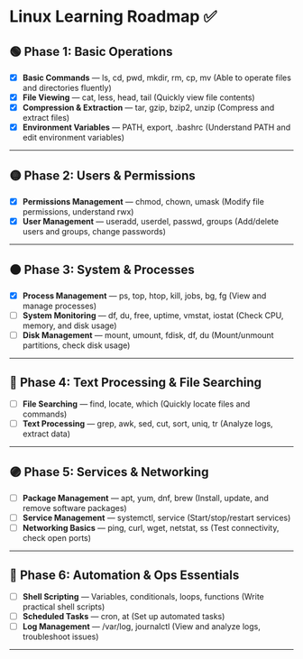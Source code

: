 # Linux Learning Roadmap ✅

## 🟢 Phase 1: Basic Operations
- [x] **Basic Commands** — ls, cd, pwd, mkdir, rm, cp, mv (Able to operate files and directories fluently)
- [x] **File Viewing** — cat, less, head, tail (Quickly view file contents)
- [x] **Compression & Extraction** — tar, gzip, bzip2, unzip (Compress and extract files)
- [x] **Environment Variables** — PATH, export, .bashrc (Understand PATH and edit environment variables)

---

## 🟡 Phase 2: Users & Permissions
- [x] **Permissions Management** — chmod, chown, umask (Modify file permissions, understand rwx)
- [x] **User Management** — useradd, userdel, passwd, groups (Add/delete users and groups, change passwords)

---

## 🟠 Phase 3: System & Processes
- [x] **Process Management** — ps, top, htop, kill, jobs, bg, fg (View and manage processes)
- [ ] **System Monitoring** — df, du, free, uptime, vmstat, iostat (Check CPU, memory, and disk usage)
- [ ] **Disk Management** — mount, umount, fdisk, df, du (Mount/unmount partitions, check disk usage)

---

## 🔵 Phase 4: Text Processing & File Searching
- [ ] **File Searching** — find, locate, which (Quickly locate files and commands)
- [ ] **Text Processing** — grep, awk, sed, cut, sort, uniq, tr (Analyze logs, extract data)

---

## 🟣 Phase 5: Services & Networking
- [ ] **Package Management** — apt, yum, dnf, brew (Install, update, and remove software packages)
- [ ] **Service Management** — systemctl, service (Start/stop/restart services)
- [ ] **Networking Basics** — ping, curl, wget, netstat, ss (Test connectivity, check open ports)

---

## 🔴 Phase 6: Automation & Ops Essentials
- [ ] **Shell Scripting** — Variables, conditionals, loops, functions (Write practical shell scripts)
- [ ] **Scheduled Tasks** — cron, at (Set up automated tasks)
- [ ] **Log Management** — /var/log, journalctl (View and analyze logs, troubleshoot issues)

---

